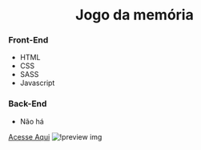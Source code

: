 <h1 align="center">
  <br>
  Jogo da memória
  <br>
</h1>

### Front-End

- HTML
- CSS
- SASS
- Javascript

### Back-End

- Não há

[Acesse Aqui](memory-game-five-alpha.vercel.app)
![!preview img](https://i.imgur.com/4eDCWzL.png)
